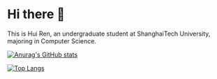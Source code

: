 # Hi there 👋

This is Hui Ren, an undergraduate student at ShanghaiTech University, majoring in Computer Science.

[![Anurag's GitHub stats](https://github-readme-stats.vercel.app/api?username=rhfeiyang&count_private=true&show_icons=true&include_all_commits=true)](https://github.com/anuraghazra/github-readme-stats)

[![Top Langs](https://github-readme-stats.vercel.app/api/top-langs/?username=rhfeiyang&layout=compact)](https://github.com/anuraghazra/github-readme-stats)
